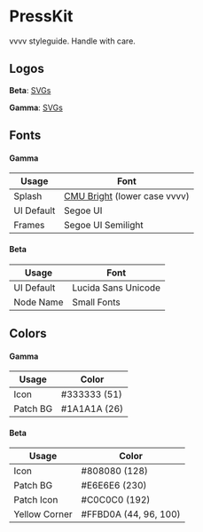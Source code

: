 # PressKit
vvvv styleguide.
Handle with care.


## Logos

__Beta__: [SVGs](https://github.com/vvvv/PressKit/tree/master/beta/logos)

__Gamma__: [SVGs](https://github.com/vvvv/PressKit/tree/master/gamma/logos)

## Fonts
#### Gamma
| Usage | Font |
| - | - |
| Splash | [CMU Bright](https://fontlibrary.org/en/font/cmu-bright) (lower case vvvv)|
| UI Default | Segoe UI |
| Frames | Segoe UI Semilight |

#### Beta
| Usage | Font |
| - | - |
| UI Default | Lucida Sans Unicode |
| Node Name | Small Fonts |

## Colors
#### Gamma
| Usage | Color |
| - | - |
| Icon  | #333333 (51)  |
| Patch BG | #1A1A1A (26)  |

#### Beta
| Usage | Color |
| - | - |
|Icon | #808080 (128) |
| Patch BG | #E6E6E6 (230) |
| Patch Icon | #C0C0C0 (192) |
| Yellow Corner | #FFBD0A (44, 96, 100) |
